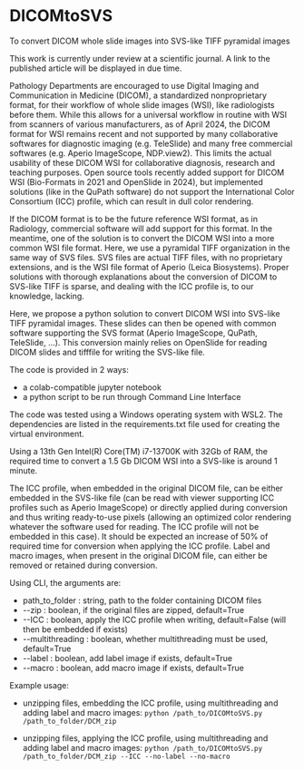 # DICOMtoSVS
To convert DICOM whole slide images into SVS-like TIFF pyramidal images

This work is currently under review at a scientific journal. A link to the published article will be displayed in due time.

Pathology Departments are encouraged to use Digital Imaging and Communication in Medicine (DICOM), a standardized nonproprietary format, for their workflow of whole slide images (WSI), like radiologists before them. While this allows for a universal workflow in routine with WSI from scanners of various manufacturers, as of April 2024, the DICOM format for WSI remains recent and not supported by many collaborative softwares for diagnostic imaging (e.g. TeleSlide) and many free commercial softwares (e.g. Aperio ImageScope, NDP.view2). This limits the actual usability of these DICOM WSI for collaborative diagnosis, research and teaching purposes. Open source tools recently added support for DICOM WSI (Bio-Formats in 2021 and OpenSlide in 2024), but implemented solutions (like in the QuPath software) do not support the International Color Consortium (ICC) profile, which can result in dull color rendering.

If the DICOM format is to be the future reference WSI format, as in Radiology, commercial software will add support for this format. In the meantime, one of the solution is to convert the DICOM WSI into a more common WSI file format. Here, we use a pyramidal TIFF organization in the same way of SVS files. SVS files are actual TIFF files, with no proprietary extensions, and is the WSI file format of Aperio (Leica Biosystems). Proper solutions with thorough explanations about the conversion of DICOM to SVS-like TIFF is sparse, and dealing with the ICC profile is, to our knowledge, lacking.

Here, we propose a python solution to convert DICOM WSI into SVS-like TIFF pyramidal images. These slides can then be opened with common software supporting the SVS format (Aperio ImageScope, QuPath, TeleSlide, ...). This conversion mainly relies on OpenSlide for reading DICOM slides and tifffile for writing the SVS-like file.

The code is provided in 2 ways: 
- a colab-compatible jupyter notebook
- a python script to be run through Command Line Interface

The code was tested using a Windows operating system with WSL2.
The dependencies are listed in the requirements.txt file used for creating the virtual environment.

Using a 13th Gen Intel(R) Core(TM) i7-13700K with 32Gb of RAM, the required time to convert a 1.5 Gb DICOM WSI into a SVS-like is around 1 minute.

The ICC profile, when embedded in the original DICOM file, can be either embedded in the SVS-like file (can be read with viewer supporting ICC profiles such as Aperio ImageScope) or directly applied during conversion and thus writing ready-to-use pixels (allowing an optimized color rendering whatever the software used for reading. The ICC profile will not be embedded in this case). It should be expected an increase of 50% of required time for conversion when applying the ICC profile. 
Label and macro images, when present in the original DICOM file, can either be removed or retained during conversion.

Using CLI, the arguments are:
- path_to_folder : string, path to the folder containing DICOM files
- --zip : boolean, if the original files are zipped, default=True
- --ICC : boolean, apply the ICC profile when writing, default=False (will then be embedded if exists)
- --multithreading : boolean, whether multithreading must be used, default=True
- --label : boolean, add label image if exists, default=True
- --macro : boolean, add macro image if exists, default=True

Example usage:
- unzipping files, embedding the ICC profile, using multithreading and adding label and macro images:
```python /path_to/DICOMtoSVS.py /path_to_folder/DCM_zip```

- unzipping files, applying the ICC profile, using multithreading and adding label and macro images:
```python /path_to/DICOMtoSVS.py /path_to_folder/DCM_zip --ICC --no-label --no-macro```


